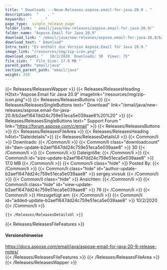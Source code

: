 ```yaml
---
title: " Downloads ---Neue-Releases-aspose.email-for-java-20.9 . "
description:  "    . " 
keywords:  "    . " 
page_type:  single_release_page
folder_link: " email/java/new-releases/aspose.email-for-java-20.9/"
folder_name: "Aspose.Email für Java 20.9"
download_link: " /email/java/new-releases/aspose.email-for-java-20.9/b2aef1647dd24c759e51eca5e039aae8"
download_text: " Download"
Intro_text: "Es enthält die Version Aspose.Email für Java 20.9."
image_link: "/resources/img/zip-icon.png"
download_count: "   10/2/2020  Downloads: 30  Views: 75"
file_size: "  File Size: 17.0 MB "
parent_path: "email/java"
section_parent_path: "email/java"
weight: 250
---
```


{{< Releases/ReleasesWapper >}}
  {{< Releases/ReleasesHeading H2txt="Aspose.Email für Java 20.9" imagelink="/resources/img/zip-icon.png">}}
  {{< Releases/ReleasesButtons >}}
    {{< Releases/ReleasesSingleButtons text=" Download" link="/email/java/new-releases/aspose.email-for-java-20.9/b2aef1647dd24c759e51eca5e039aae8%20%20" >}}
    {{< Releases/ReleasesSingleButtons text=" Support Forum " link="https://forum.aspose.com/c/email" >}}
  {{< Releases/ReleasesButtons >}}
  {{< Releases/ReleasesFileArea >}}
    {{< Releases/ReleasesHeading h4txt="Dateidetails">}}
    {{< Releases/ReleasesDetailsUl >}}
            {{< Common/li >}} Downloads: {{< /Common/li >}}
      {{< Common/li class="downloadcount" id="dwn-update-b2aef1647dd24c759e51eca5e039aae8" >}} 30 {{< /Common/li >}}
      {{< Common/li >}} Dateigröße: {{< /Common/li >}}
      {{< Common/li id="size-update-b2aef1647dd24c759e51eca5e039aae8" >}} 17.0 MB {{< /Common/li >}} 
      {{< Common/li  class="hide" >}} Posted By: {{< /Common/li >}} 
      {{< Common/li class="hide" id="author-update-b2aef1647dd24c759e51eca5e039aae8" >}} sergey.vivsiuk {{< /Common/li >}}
      {{< Common/li class="hide" >}} Ansichten: {{< /Common/li >}}
      {{< Common/li class="hide" id="view-update-b2aef1647dd24c759e51eca5e039aae8" >}} 76 {{< /Common/li >}}
      {{< Common/li >}} Hinzugefügt am: {{< /Common/li >}}
      {{< Common/li id="added-update-b2aef1647dd24c759e51eca5e039aae8" >}} 10/2/2020 {{< /Common/li >}} 

    {{< /Releases/ReleasesDetailsUl >}}

  {{< Releases/ReleasesFileFeatures >}}
      <h4>Versionshinweise</h4><div> <a href="https://docs.aspose.com/email/java/aspose-email-for-java-20-9-release-notes/">https://docs.aspose.com/email/java/aspose-email-for-java-20-9-release-notes/</a></div>
  {{< /Releases/ReleasesFileFeatures >}}
 {{< /Releases/ReleasesFileArea >}}
{{< /Releases/ReleasesWapper >}}



